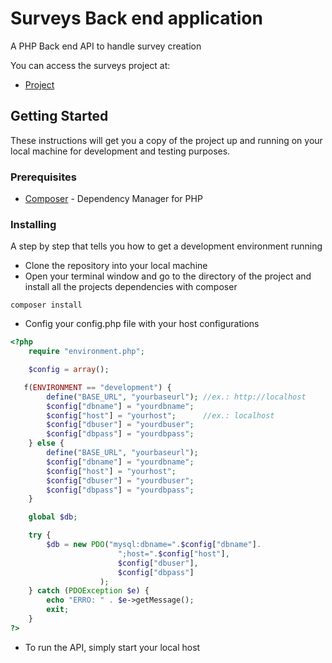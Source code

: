 
# Surveys Back end application

A PHP Back end API to handle survey creation

You can access the surveys project at:
* [Project](http://enquetes.tpsoares.com/)

## Getting Started

These instructions will get you a copy of the project up and running on your local machine for development and testing purposes.

### Prerequisites

* [Composer](https://getcomposer.org/) - Dependency Manager for PHP

### Installing

A step by step that tells you how to get a development environment running

* Clone the repository into your local machine
* Open your terminal window and go to the directory of the project and install all the projects dependencies with composer

```
composer install
```
* Config your config.php file with your host configurations

```php
<?php
    require "environment.php";

    $config = array();

   f(ENVIRONMENT == "development") {
        define("BASE_URL", "yourbaseurl"); //ex.: http://localhost
        $config["dbname"] = "yourdbname";
        $config["host"] = "yourhost";      //ex.: localhost
        $config["dbuser"] = "yourdbuser";
        $config["dbpass"] = "yourdbpass";
    } else {
        define("BASE_URL", "yourbaseurl");
        $config["dbname"] = "yourdbname";
        $config["host"] = "yourhost";
        $config["dbuser"] = "yourdbuser";
        $config["dbpass"] = "yourdbpass";
    }

    global $db;

    try {
        $db = new PDO("mysql:dbname=".$config["dbname"].
                        ";host=".$config["host"], 
                        $config["dbuser"], 
                        $config["dbpass"]
                    );
    } catch (PDOException $e) {
        echo "ERRO: " . $e->getMessage();
        exit; 
    }
?>
```

* To run the API, simply start your local host
